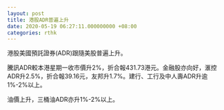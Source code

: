 ```yaml
---
layout: post
title: 港股ADR普遍上升
date: 2020-05-19 06:27:11.000000000 +08:00
categories: rthk
---
```


港股美國預託證券(ADR)跟隨美股普遍上升。

騰訊ADR較本港星期一收市價升2%，折合報431.73港元。金融股亦向好，滙控ADR升2.5%，折合報39.16元，友邦升1.7%。建行、工行及中人壽ADR升逾1%-2%以上。

油價上升，三桶油ADR亦升1%-2%以上。
